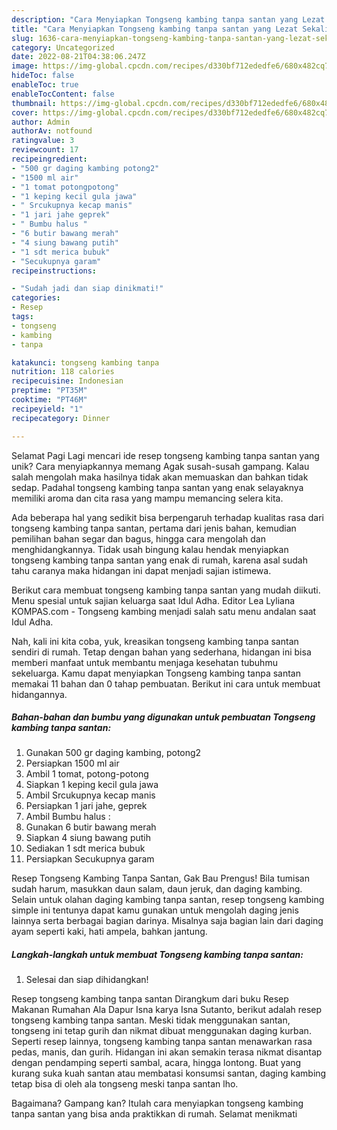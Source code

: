```yaml
---
description: "Cara Menyiapkan Tongseng kambing tanpa santan yang Lezat Sekali, Mantap"
title: "Cara Menyiapkan Tongseng kambing tanpa santan yang Lezat Sekali, Mantap"
slug: 1636-cara-menyiapkan-tongseng-kambing-tanpa-santan-yang-lezat-sekali-mantap
category: Uncategorized
date: 2022-08-21T04:38:06.247Z
image: https://img-global.cpcdn.com/recipes/d330bf712ededfe6/680x482cq70/tongseng-kambing-tanpa-santan-foto-resep-utama.jpg
hideToc: false
enableToc: true
enableTocContent: false
thumbnail: https://img-global.cpcdn.com/recipes/d330bf712ededfe6/680x482cq70/tongseng-kambing-tanpa-santan-foto-resep-utama.jpg
cover: https://img-global.cpcdn.com/recipes/d330bf712ededfe6/680x482cq70/tongseng-kambing-tanpa-santan-foto-resep-utama.jpg
author: Admin
authorAv: notfound
ratingvalue: 3
reviewcount: 17
recipeingredient:
- "500 gr daging kambing potong2"
- "1500 ml air"
- "1 tomat potongpotong"
- "1 keping kecil gula jawa"
- " Srcukupnya kecap manis"
- "1 jari jahe geprek"
- " Bumbu halus "
- "6 butir bawang merah"
- "4 siung bawang putih"
- "1 sdt merica bubuk"
- "Secukupnya garam"
recipeinstructions:

- "Sudah jadi dan siap dinikmati!"
categories:
- Resep
tags:
- tongseng
- kambing
- tanpa

katakunci: tongseng kambing tanpa 
nutrition: 118 calories
recipecuisine: Indonesian
preptime: "PT35M"
cooktime: "PT46M"
recipeyield: "1"
recipecategory: Dinner

---
```



Selamat Pagi Lagi mencari ide resep tongseng kambing tanpa santan yang unik? Cara menyiapkannya memang Agak susah-susah gampang. Kalau salah mengolah maka hasilnya tidak akan memuaskan dan bahkan tidak sedap. Padahal tongseng kambing tanpa santan yang enak selayaknya memiliki aroma dan cita rasa yang mampu memancing selera kita.


Ada beberapa hal yang sedikit bisa berpengaruh terhadap kualitas rasa dari tongseng kambing tanpa santan, pertama dari jenis bahan, kemudian pemilihan bahan segar dan bagus, hingga cara mengolah dan menghidangkannya. Tidak usah bingung kalau hendak menyiapkan tongseng kambing tanpa santan yang enak di rumah, karena asal sudah tahu caranya maka hidangan ini dapat menjadi sajian istimewa.

Berikut cara membuat tongseng kambing tanpa santan yang mudah diikuti. Menu spesial untuk sajian keluarga saat Idul Adha. Editor Lea Lyliana KOMPAS.com - Tongseng kambing menjadi salah satu menu andalan saat Idul Adha.


Nah, kali ini kita coba, yuk, kreasikan tongseng kambing tanpa santan sendiri di rumah. Tetap dengan bahan yang sederhana, hidangan ini bisa memberi manfaat untuk membantu menjaga kesehatan tubuhmu sekeluarga. Kamu dapat menyiapkan Tongseng kambing tanpa santan memakai 11 bahan dan 0 tahap pembuatan. Berikut ini cara untuk membuat hidangannya.

<!--inarticleads1-->

##### Bahan-bahan dan bumbu yang digunakan untuk pembuatan Tongseng kambing tanpa santan:

1. Gunakan 500 gr daging kambing, potong2
1. Persiapkan 1500 ml air
1. Ambil 1 tomat, potong-potong
1. Siapkan 1 keping kecil gula jawa
1. Ambil  Srcukupnya kecap manis
1. Persiapkan 1 jari jahe, geprek
1. Ambil  Bumbu halus :
1. Gunakan 6 butir bawang merah
1. Siapkan 4 siung bawang putih
1. Sediakan 1 sdt merica bubuk
1. Persiapkan Secukupnya garam


Resep Tongseng Kambing Tanpa Santan, Gak Bau Prengus! Bila tumisan sudah harum, masukkan daun salam, daun jeruk, dan daging kambing. Selain untuk olahan daging kambing tanpa santan, resep tongseng kambing simple ini tentunya dapat kamu gunakan untuk mengolah daging jenis lainnya serta berbagai bagian darinya. Misalnya saja bagian lain dari daging ayam seperti kaki, hati ampela, bahkan jantung. 

<!--inarticleads2-->

##### Langkah-langkah untuk membuat Tongseng kambing tanpa santan:


1. Selesai dan siap dihidangkan!

Resep tongseng kambing tanpa santan Dirangkum dari buku Resep Makanan Rumahan Ala Dapur Isna karya Isna Sutanto, berikut adalah resep tongseng kambing tanpa santan. Meski tidak menggunakan santan, tongseng ini tetap gurih dan nikmat dibuat menggunakan daging kurban. Seperti resep lainnya, tongseng kambing tanpa santan menawarkan rasa pedas, manis, dan gurih. Hidangan ini akan semakin terasa nikmat disantap dengan pendamping seperti sambal, acara, hingga lontong. Buat yang kurang suka kuah santan atau membatasi konsumsi santan, daging kambing tetap bisa di oleh ala tongseng meski tanpa santan lho. 

Bagaimana? Gampang kan? Itulah cara menyiapkan tongseng kambing tanpa santan yang bisa anda praktikkan di rumah. Selamat menikmati
